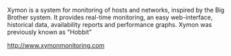


Xymon is a system for monitoring of hosts and networks, inspired by the Big Brother system. It provides real-time monitoring, an easy web-interface, historical data, availability reports and performance graphs. Xymon was previously known as "Hobbit"



http://www.xymonmonitoring.com
